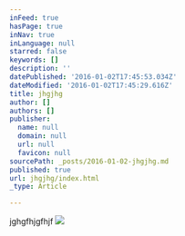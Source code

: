 ```yaml
---
inFeed: true
hasPage: true
inNav: true
inLanguage: null
starred: false
keywords: []
description: ''
datePublished: '2016-01-02T17:45:53.034Z'
dateModified: '2016-01-02T17:45:29.616Z'
title: jhgjhg
author: []
authors: []
publisher:
  name: null
  domain: null
  url: null
  favicon: null
sourcePath: _posts/2016-01-02-jhgjhg.md
published: true
url: jhgjhg/index.html
_type: Article

---
```

jghgfhjgfhjf
![](https://the-grid-user-content.s3-us-west-2.amazonaws.com/d8193df8-667b-4c59-ba40-6d816a025078.png)